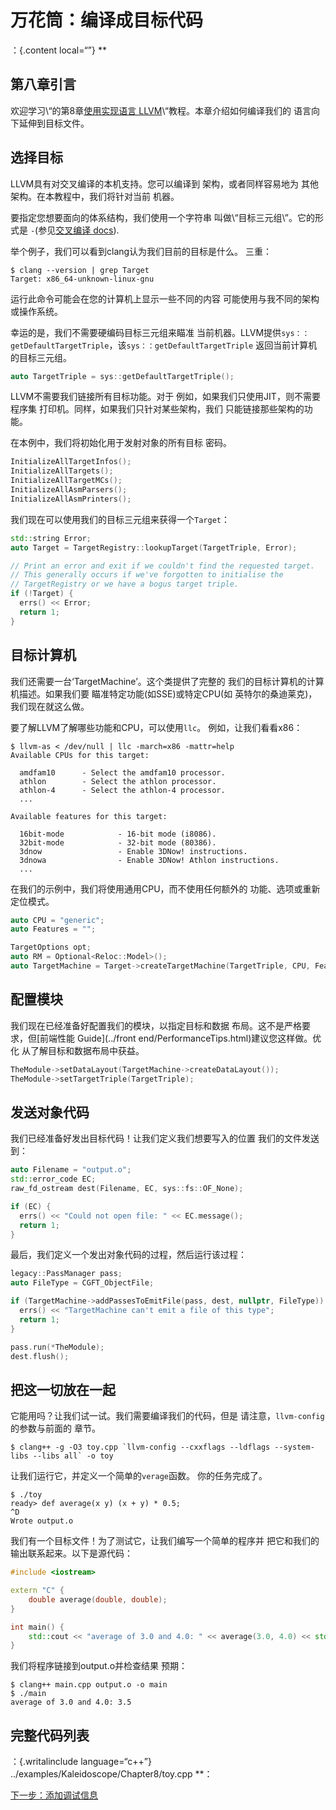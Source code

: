 # 万花筒：编译成目标代码

：{.content local=“”}
**

## 第八章引言

欢迎学习\“的第8章[使用实现语言
LLVM](index.html)\“教程。本章介绍如何编译我们的
语言向下延伸到目标文件。

## 选择目标

LLVM具有对交叉编译的本机支持。您可以编译到
架构，或者同样容易地为
其他架构。在本教程中，我们将针对当前
机器。

要指定您想要面向的体系结构，我们使用一个字符串
叫做\“目标三元组\”。它的形式是
`-`(参见[交叉编译
docs](https://clang.llvm.org/docs/CrossCompilation.html#target-triple)).

举个例子，我们可以看到clang认为我们目前的目标是什么。
三重：

    $ clang --version | grep Target
    Target: x86_64-unknown-linux-gnu

运行此命令可能会在您的计算机上显示一些不同的内容
可能使用与我不同的架构或操作系统。

幸运的是，我们不需要硬编码目标三元组来瞄准
当前机器。LLVM提供`sys：：getDefaultTargetTriple`，该`sys：：getDefaultTargetTriple`
返回当前计算机的目标三元组。

```c++
auto TargetTriple = sys::getDefaultTargetTriple();
```

LLVM不需要我们链接所有目标功能。对于
例如，如果我们只使用JIT，则不需要程序集
打印机。同样，如果我们只针对某些架构，我们
只能链接那些架构的功能。

在本例中，我们将初始化用于发射对象的所有目标
密码。

```c++
InitializeAllTargetInfos();
InitializeAllTargets();
InitializeAllTargetMCs();
InitializeAllAsmParsers();
InitializeAllAsmPrinters();
```

我们现在可以使用我们的目标三元组来获得一个`Target`：

```c++
std::string Error;
auto Target = TargetRegistry::lookupTarget(TargetTriple, Error);

// Print an error and exit if we couldn't find the requested target.
// This generally occurs if we've forgotten to initialise the
// TargetRegistry or we have a bogus target triple.
if (!Target) {
  errs() << Error;
  return 1;
}
```

## 目标计算机

我们还需要一台‘TargetMachine’。这个类提供了完整的
我们的目标计算机的计算机描述。如果我们要
瞄准特定功能(如SSE)或特定CPU(如
英特尔的桑迪莱克)，我们现在就这么做。

要了解LLVM了解哪些功能和CPU，可以使用`llc`。
例如，让我们看看x86：

    $ llvm-as < /dev/null | llc -march=x86 -mattr=help
    Available CPUs for this target:
    
      amdfam10      - Select the amdfam10 processor.
      athlon        - Select the athlon processor.
      athlon-4      - Select the athlon-4 processor.
      ...
    
    Available features for this target:
    
      16bit-mode            - 16-bit mode (i8086).
      32bit-mode            - 32-bit mode (80386).
      3dnow                 - Enable 3DNow! instructions.
      3dnowa                - Enable 3DNow! Athlon instructions.
      ...

在我们的示例中，我们将使用通用CPU，而不使用任何额外的
功能、选项或重新定位模式。

```c++
auto CPU = "generic";
auto Features = "";

TargetOptions opt;
auto RM = Optional<Reloc::Model>();
auto TargetMachine = Target->createTargetMachine(TargetTriple, CPU, Features, opt, RM);
```

## 配置模块

我们现在已经准备好配置我们的模块，以指定目标和数据
布局。这不是严格要求，但[前端性能
Guide](../front end/PerformanceTips.html)建议您这样做。优化
从了解目标和数据布局中获益。

```c++
TheModule->setDataLayout(TargetMachine->createDataLayout());
TheModule->setTargetTriple(TargetTriple);   
```

## 发送对象代码

我们已经准备好发出目标代码！让我们定义我们想要写入的位置
我们的文件发送到：

```c++
auto Filename = "output.o";
std::error_code EC;
raw_fd_ostream dest(Filename, EC, sys::fs::OF_None);

if (EC) {
  errs() << "Could not open file: " << EC.message();
  return 1;
}
```

最后，我们定义一个发出对象代码的过程，然后运行该过程：

```c++
legacy::PassManager pass;
auto FileType = CGFT_ObjectFile;

if (TargetMachine->addPassesToEmitFile(pass, dest, nullptr, FileType)) {
  errs() << "TargetMachine can't emit a file of this type";
  return 1;
}

pass.run(*TheModule);
dest.flush();
```

## 把这一切放在一起

它能用吗？让我们试一试。我们需要编译我们的代码，但是
请注意，`llvm-config`的参数与前面的
章节。

    $ clang++ -g -O3 toy.cpp `llvm-config --cxxflags --ldflags --system-libs --libs all` -o toy

让我们运行它，并定义一个简单的`verage`函数。
你的任务完成了。

    $ ./toy
    ready> def average(x y) (x + y) * 0.5;
    ^D
    Wrote output.o

我们有一个目标文件！为了测试它，让我们编写一个简单的程序并
把它和我们的输出联系起来。以下是源代码：

```c++
#include <iostream>

extern "C" {
    double average(double, double);
}

int main() {
    std::cout << "average of 3.0 and 4.0: " << average(3.0, 4.0) << std::endl;
}
```

我们将程序链接到output.o并检查结果
预期：

    $ clang++ main.cpp output.o -o main
    $ ./main
    average of 3.0 and 4.0: 3.5

## 完整代码列表

：{.writalinclude language=“c++”}
../examples/Kaleidoscope/Chapter8/toy.cpp
**：

[下一步：添加调试信息](LangImpl09.html)
